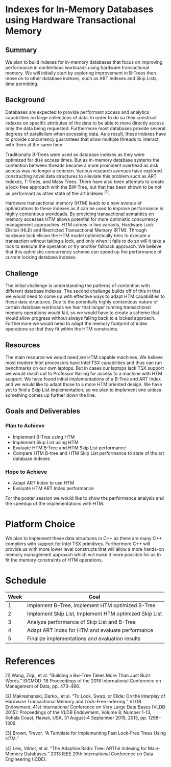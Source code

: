 # Indexes for In-Memory Databases using Hardware Transactional Memory

## Summary

We plan to build indexes for in-memory databases that focus on improving performance in contentious workloads using hardware transactional memory. We will initially start by exploring improvement in B-Trees then move on to other database indexes, such as ART Indexes and Skip Lists, time permitting. 

## Background

Databases are expected to provide performant access and analytics capabilities on large collections of data. In order to do so they construct indexes on specific attributes of the data to be able to more directly access only the data being requested. Furthermore most databases provide several degrees of parallelism when accessing data. As a result, these indexes have to provide concurrency guarantees that allow multiple threads to interact with them at the same time. 

Traditionally B-Trees were used as database indexes as they were optimized for disk access times. But as in-memory database systems the contention between threads became a more prominent overhead as disk access was no longer a concern. Various research avenues have explored constructing novel data structures to alleviate this problem such as ART Indexes, T-Trees, and Mass Trees. There have also been attempts to create a lock-free approach with the BW-Tree, but that has been shown to be not as performant as other state of the art indexes <sup>[1]</sup>. 

Hardware transactional memory (HTM) leads to a new avenue of optimizations to these indexes as it can be used to improve performance in highly contentious workloads. By providing transactional semantics on memory accesses HTM allows potential for more optimistic concurrency management approaches. HTM comes in two variants, Hardware Lock Elision (HLE) and Restricted Transactional Memory (RTM). Through hardware lock elision the HTM model optimistically tries to execute a transaction without taking a lock, and only when it fails to do so will it take a lock to execute the operation or try another fallback approach. We believe that this optimistic concurrency scheme can speed up the performance of current locking database indexes. 



## Challenge
The initial challenge is understanding the patterns of contention with different database indexes. The second challenge builds off of this in that we would need to come up with effective ways to adapt HTM capabilities to these data structures. Due to the potentially highly contentious nature of certain database workloads we fear that longer running transactional memory operations would fail, so we would have to create a scheme that would allow progress without always falling back to a locked approach. Furthermore we would need to adapt the memory footprint of index operations so that they fit within the HTM constraints.

## Resources
The main resource we would need are HTM capable machines. We believe most modern Intel processors have Intel TSX capabilities and thus can run benchmarks on our own laptops. But in cases our laptops lack TSX support we would reach out to Professor Railing for access to a machine with HTM support. We have found initial implementations of a B-Tree and ART Index and we would like to adapt those to a more HTM oriented design. We have yet to find a Skip List implementation, so we plan to implement one unless something comes up further down the line.  

## Goals and Deliverables

### Plan to Achieve
- Implement B-Tree using HTM
- Implement Skip List using HTM
- Evaluate HTM B-Tree and HTM Skip List performance
- Compare HTM B-tree and HTM Skip List performance to state of the art database indexes

### Hope to Achieve
- Adapt ART Index to use HTM
- Evaluate HTM ART Index performance

For the poster session we would like to show the performance analysis and the speedup of the implementations with HTM. 

# Platform Choice

We plan to implement these data structures in C++ as there are many C++ compilers with support for Intel TSX primitives. Furthermore C++ will provide us with more lower level constructs that will allow a more hands-on memory management approach which will make it more possible for us to fit the memory constraints of HTM operations. 

# Schedule

| Week  | Goal                                                  |
| ------| ----------------------------------------------------- |
| 1     | Implement B-Tree, Implement HTM optimized B-Tree      |
| 2     | Implement Skip List, Implement HTM optimized Skip List|
| 3     | Analyze performance of Skip List and B-Tree           |
| 4     | Adapt ART Index for HTM and evaluate performance      |
| 5     | Finalize implementations and evaluation results       |

# References

[1] Wang, Ziqi., et al. “Building a Bw-Tree Takes More Than Just Buzz Words.” SIGMOD '18 Proceedings of the 2018 International Conference on Management of Data, pp. 473–488.

[2] Makreshanski, Darko., et al. “To Lock, Swap, or Elide: On the Interplay of Hardware Transactional Memory and Lock-Free Indexing.” VLDB Endowment, 41st International Conference on Very Large Data Bases (VLDB 2015): Proceedings of the VLDB Endowment, Volume 8, Number 1-13, Kohala Coast, Hawaii, USA, 31 August-4 September 2015, 2015, pp. 1298–1309.

[3] Brown, Trevor. “A Template for Implementing Fast Lock-Free Trees Using HTM.”

[4] Leis, Viktor, et al. “The Adaptive Radix Tree: ARTful Indexing for Main-Memory Databases.” 2013 IEEE 29th International Conference on Data Engineering (ICDE).

